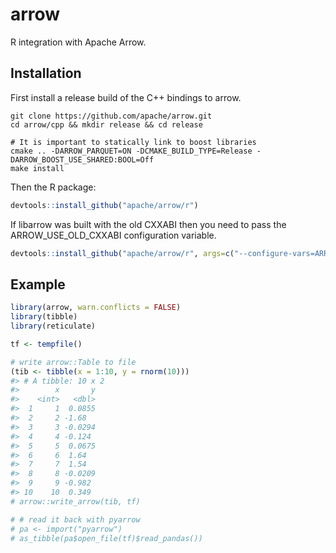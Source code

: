 
<!-- README.md is generated from README.Rmd. Please edit that file -->

# arrow

R integration with Apache Arrow.

## Installation

First install a release build of the C++ bindings to arrow.

``` shell
git clone https://github.com/apache/arrow.git
cd arrow/cpp && mkdir release && cd release

# It is important to statically link to boost libraries
cmake .. -DARROW_PARQUET=ON -DCMAKE_BUILD_TYPE=Release -DARROW_BOOST_USE_SHARED:BOOL=Off
make install
```

Then the R package:

``` r
devtools::install_github("apache/arrow/r")
```

If libarrow was built with the old CXXABI then you need to pass
the ARROW_USE_OLD_CXXABI configuration variable.

``` r
devtools::install_github("apache/arrow/r", args=c("--configure-vars=ARROW_USE_OLD_CXXABI=1"))
```

## Example

``` r
library(arrow, warn.conflicts = FALSE)
library(tibble)
library(reticulate)

tf <- tempfile()

# write arrow::Table to file
(tib <- tibble(x = 1:10, y = rnorm(10)))
#> # A tibble: 10 x 2
#>        x       y
#>    <int>   <dbl>
#>  1     1  0.0855
#>  2     2 -1.68  
#>  3     3 -0.0294
#>  4     4 -0.124 
#>  5     5  0.0675
#>  6     6  1.64  
#>  7     7  1.54  
#>  8     8 -0.0209
#>  9     9 -0.982 
#> 10    10  0.349
# arrow::write_arrow(tib, tf)

# # read it back with pyarrow
# pa <- import("pyarrow")
# as_tibble(pa$open_file(tf)$read_pandas())
```
